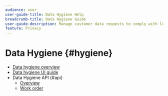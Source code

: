 ```yaml
---
audience: user
user-guide-title: Data Hygiene Help
breadcrumb-title: Data Hygiene Guide
user-guide-description: Manage customer data requests to comply with legal privacy regulations like GDPR and CCPA.
feature: Privacy
---
```


# Data Hygiene {#hygiene}

* [Data hygiene overview](./home.md)
* [Data hygiene UI guide](./ui.md)
* Data Hygiene API {#api}
  * [Overview](./api/overview.md)
  * [Work order](./api/workorder.md)

